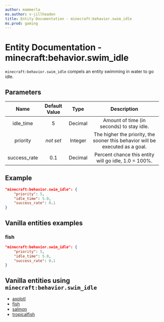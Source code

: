 ```yaml
---
author: mammerla
ms.author: v-jillheaden
title: Entity Documentation - minecraft:behavior.swim_idle
ms.prod: gaming
---
```


# Entity Documentation - minecraft:behavior.swim_idle

`minecraft:behavior.swim_idle` compels an entity swimming in water to go idle.

## Parameters

| Name| Default Value| Type| Description |
|:-----------:|:-----------:|:-----------:|:-----------:|
| idle_time| 5| Decimal| Amount of time (in seconds) to stay idle. |
|priority|*not set*|Integer|The higher the priority, the sooner this behavior will be executed as a goal.|
| success_rate| 0.1| Decimal| Percent chance this entity will go idle, 1.0 = 100%. |

## Example

```json
"minecraft:behavior.swim_idle": {
    "priority": 5,
    "idle_time": 5.0,
    "success_rate": 0.1
}
```

## Vanilla entities examples

### fish

```json
"minecraft:behavior.swim_idle": {
    "priority": 5,
    "idle_time": 5.0,
    "success_rate": 0.1
}
```

## Vanilla entities using `minecraft:behavior.swim_idle`

- [axolotl](../../../../Source/VanillaBehaviorPack_Snippets/entities/axolotl.md)
- [fish](../../../../Source/VanillaBehaviorPack_Snippets/entities/fish.md)
- [salmon](../../../../Source/VanillaBehaviorPack_Snippets/entities/salmon.md)
- [tropicalfish](../../../../Source/VanillaBehaviorPack_Snippets/entities/tropicalfish.md)
